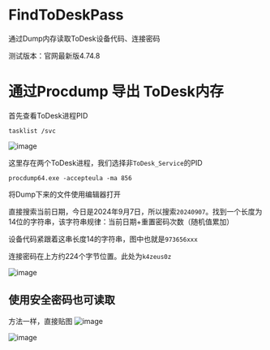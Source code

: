# FindToDeskPass
通过Dump内存读取ToDesk设备代码、连接密码

测试版本：官网最新版4.74.8

# 通过Procdump 导出 ToDesk内存
首先查看ToDesk进程PID
```
tasklist /svc
```
![image](https://github.com/user-attachments/assets/be83f90c-a750-4816-8fdb-9393fca32346)

这里存在两个ToDesk进程，我们选择非`ToDesk_Service`的PID

```
procdump64.exe -accepteula -ma 856
```

将Dump下来的文件使用编辑器打开

直接搜索当前日期，今日是2024年9月7日，所以搜索`20240907`。找到一个长度为14位的字符串，该字符串规律：当前日期+重置密码次数（随机值累加）

设备代码紧跟着这串长度14的字符串，图中也就是`973656xxx`

连接密码在上方约224个字节位置。此处为`k4zeus0z`

![image](https://github.com/user-attachments/assets/dd5c181b-67b9-4d17-898a-c7877191478b)

## 使用安全密码也可读取
方法一样，直接贴图
![image](https://github.com/user-attachments/assets/2c284453-9429-49e3-afe7-c065e0238bb1)

![image](https://github.com/user-attachments/assets/2c846140-d01f-4488-9c89-10426ea87635)
